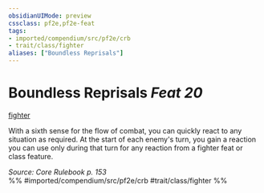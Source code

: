 ```yaml
---
obsidianUIMode: preview
cssclass: pf2e,pf2e-feat
tags:
- imported/compendium/src/pf2e/crb
- trait/class/fighter
aliases: ["Boundless Reprisals"]
---
```

# Boundless Reprisals  *Feat 20*  
[fighter](rules/traits/fighter.md)  


With a sixth sense for the flow of combat, you can quickly react to any situation as required. At the start of each enemy's turn, you gain a reaction you can use only during that turn for any reaction from a fighter feat or class feature.

*Source: Core Rulebook p. 153*  
%% #imported/compendium/src/pf2e/crb #trait/class/fighter %%